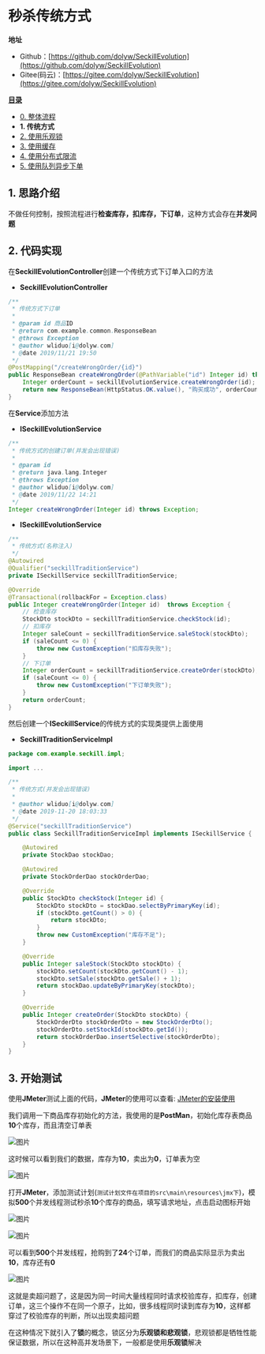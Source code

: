 # 秒杀传统方式

**地址**

* Github：[https://github.com/dolyw/SeckillEvolution](https://github.com/dolyw/SeckillEvolution)
* Gitee(码云)：[https://gitee.com/dolyw/SeckillEvolution](https://gitee.com/dolyw/SeckillEvolution)

[**目录**](/seckill-evolution/)

* [0. 整体流程](00-Preparation.html)
* **1. 传统方式**
* [2. 使用乐观锁](02-Optimistic-Lock.html)
* [3. 使用缓存](03-Optimistic-Lock-Redis.html)
* [4. 使用分布式限流](04-Distributed-Limit.html)
* [5. 使用队列异步下单](05-MQ-Async.html)

## 1. 思路介绍

不做任何控制，按照流程进行**检查库存，扣库存，下订单**，这种方式会存在**并发问题**

## 2. 代码实现

在**SeckillEvolutionController**创建一个传统方式下订单入口的方法

* **SeckillEvolutionController**

```java
/**
 * 传统方式下订单
 * 
 * @param id 商品ID
 * @return com.example.common.ResponseBean
 * @throws Exception
 * @author wliduo[i@dolyw.com]
 * @date 2019/11/21 19:50
 */
@PostMapping("/createWrongOrder/{id}")
public ResponseBean createWrongOrder(@PathVariable("id") Integer id) throws Exception {
    Integer orderCount = seckillEvolutionService.createWrongOrder(id);
    return new ResponseBean(HttpStatus.OK.value(), "购买成功", orderCount);
}
```

在**Service**添加方法

* **ISeckillEvolutionService**

```java
/**
 * 传统方式的创建订单(并发会出现错误)
 * 
 * @param id
 * @return java.lang.Integer
 * @throws Exception
 * @author wliduo[i@dolyw.com]
 * @date 2019/11/22 14:21
 */
Integer createWrongOrder(Integer id) throws Exception;
```

* **ISeckillEvolutionService**

```java
/**
 * 传统方式(名称注入)
 */
@Autowired
@Qualifier("seckillTraditionService")
private ISeckillService seckillTraditionService;

@Override
@Transactional(rollbackFor = Exception.class)
public Integer createWrongOrder(Integer id)  throws Exception {
    // 检查库存
    StockDto stockDto = seckillTraditionService.checkStock(id);
    // 扣库存
    Integer saleCount = seckillTraditionService.saleStock(stockDto);
    if (saleCount <= 0) {
        throw new CustomException("扣库存失败");
    }
    // 下订单
    Integer orderCount = seckillTraditionService.createOrder(stockDto);
    if (saleCount <= 0) {
        throw new CustomException("下订单失败");
    }
    return orderCount;
}
```

然后创建一个**ISeckillService**的传统方式的实现类提供上面使用

* **SeckillTraditionServiceImpl**

```java
package com.example.seckill.impl;

import ...

/**
 * 传统方式(并发会出现错误)
 *
 * @author wliduo[i@dolyw.com]
 * @date 2019-11-20 18:03:33
 */
@Service("seckillTraditionService")
public class SeckillTraditionServiceImpl implements ISeckillService {

    @Autowired
    private StockDao stockDao;

    @Autowired
    private StockOrderDao stockOrderDao;

    @Override
    public StockDto checkStock(Integer id) {
        StockDto stockDto = stockDao.selectByPrimaryKey(id);
        if (stockDto.getCount() > 0) {
            return stockDto;
        }
        throw new CustomException("库存不足");
    }

    @Override
    public Integer saleStock(StockDto stockDto) {
        stockDto.setCount(stockDto.getCount() - 1);
        stockDto.setSale(stockDto.getSale() + 1);
        return stockDao.updateByPrimaryKey(stockDto);
    }

    @Override
    public Integer createOrder(StockDto stockDto) {
        StockOrderDto stockOrderDto = new StockOrderDto();
        stockOrderDto.setStockId(stockDto.getId());
        return stockOrderDao.insertSelective(stockOrderDto);
    }
}
```

## 3. 开始测试

使用**JMeter**测试上面的代码，**JMeter**的使用可以查看: [JMeter的安装使用](http://note.dolyw.com/command/06-JMeter-Install.html)

我们调用一下商品库存初始化的方法，我使用的是**PostMan**，初始化库存表商品**10**个库存，而且清空订单表

![图片](https://cdn.jsdelivr.net/gh/wliduo/CDN@1.1/2019/11/20191122001.png)

这时候可以看到我们的数据，库存为**10**，卖出为**0**，订单表为空

![图片](https://cdn.jsdelivr.net/gh/wliduo/CDN@1.1/2019/11/20191123001.png)

打开**JMeter**，添加测试计划(`测试计划文件在项目的src\main\resources\jmx下`)，模拟**500**个并发线程测试秒杀**10**个库存的商品，填写请求地址，点击启动图标开始

![图片](https://cdn.jsdelivr.net/gh/wliduo/CDN@1.1/2019/11/20191122003.png)

![图片](https://cdn.jsdelivr.net/gh/wliduo/CDN@1.1/2019/11/20191122004.png)

可以看到**500**个并发线程，抢购到了**24**个订单，而我们的商品实际显示为卖出**10**，库存还有**0**

![图片](https://cdn.jsdelivr.net/gh/wliduo/CDN@1.1/2019/11/20191123002.png)

这就是卖超问题了，这是因为同一时间大量线程同时请求校验库存，扣库存，创建订单，这三个操作不在同一个原子，比如，很多线程同时读到库存为**10**，这样都穿过了校验库存的判断，所以出现卖超问题

在这种情况下就引入了**锁**的概念，锁区分为**乐观锁和悲观锁**，悲观锁都是牺牲性能保证数据，所以在这种高并发场景下，一般都是使用**乐观锁**解决
